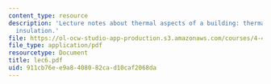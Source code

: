 ```yaml
---
content_type: resource
description: 'Lecture notes about thermal aspects of a building: thermal comfort and
  insulation.'
file: https://ol-ocw-studio-app-production.s3.amazonaws.com/courses/4-401-introduction-to-building-technology-spring-2006/911cb76ee9a8408082cad10caf2068da_lec6.pdf
file_type: application/pdf
resourcetype: Document
title: lec6.pdf
uid: 911cb76e-e9a8-4080-82ca-d10caf2068da
---
```

